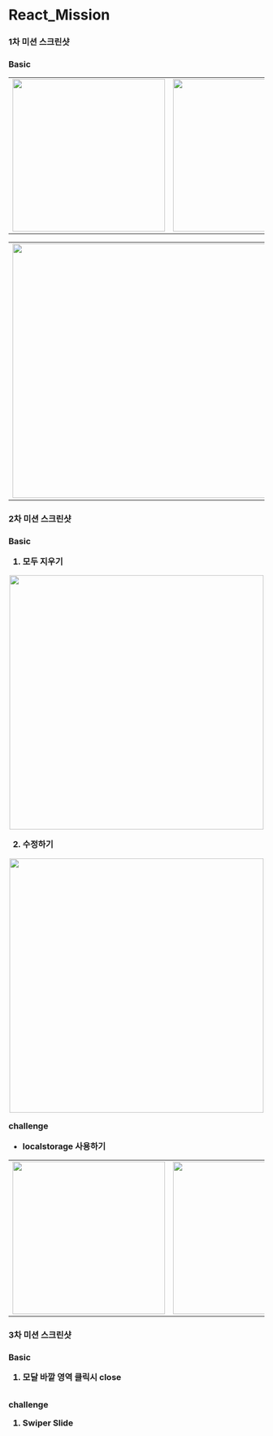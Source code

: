 # React_Mission

<h3>1차 미션 스크린샷<h3>
  
   Basic
   
  <table>
  <tr>
    <td align="center">
        <img
          src="https://user-images.githubusercontent.com/83581867/155149190-5deabded-982f-44f1-918e-34307fbf6f31.png"
          width="300px;"
          alt=""
        />
    </td>
     <td align="center">
        <img
          src="https://user-images.githubusercontent.com/83581867/155149418-958e3885-6e52-4c05-84b6-69290401353b.png"
          width="300px;"
          alt=""
        />
  </tr>
</table>


<table>
  <tr>
    <td align="center">
        <img
          src="https://user-images.githubusercontent.com/83581867/155151241-fac5d705-bec0-4c31-bbc3-510995b86050.png"
          width="500px;"
          alt=""
        />
    </td>
     <td align="center">
        <img
          src="https://user-images.githubusercontent.com/83581867/155151304-61d803f5-1af6-43cb-b9f3-56106b46a350.png"
          width="500px;"
          alt=""
        />
  </tr>
</table>
   
<h3>2차 미션 스크린샷<h3>
   
Basic
   
1. 모두 지우기
  
  <div align="center">
      <img
         src="https://user-images.githubusercontent.com/83581867/157254088-a1e2522e-3e0d-4283-a8a7-552a84ea8e56.gif"
         width="500px;"
         alt=""
       />
  </div>
  
  
2. 수정하기
  
  <div align="center">
     <img
        src="https://user-images.githubusercontent.com/83581867/157254694-337f0bbe-1b36-46e9-8e07-a4179b19cf4a.gif"
        width="500px;"
        alt=""
      />
 </div>  
  
challenge
- localstorage 사용하기
  
<table>
  <tr align="center">
    <td align="center">
        <img
          src="https://user-images.githubusercontent.com/83581867/157255822-d8662b1d-60ba-4e13-9b9f-2842c6834a81.png"
          width="300px;"
          alt=""
        />
    </td>
     <td align="center">
        <img
          src="https://user-images.githubusercontent.com/83581867/157255850-745bd741-e924-4a88-ac8d-5cdef7e75e32.png"
          width="300px;"
          alt=""
        />
  </tr>
</table>
  
<h3>3차 미션 스크린샷<h3> 
  
Basic
   
1. 모달 바깥 영역 클릭시 close   
  
  <div align="center">
        <img
         src="https://user-images.githubusercontent.com/83581867/159506113-59f8769a-e96d-48b3-975e-e67f9dc15827.gif"
         alt=""
       />
  </div>
  
challenge
   
1. Swiper Slide  
  
  <div align="center">
        <img
         src="https://images.velog.io/images/codns1223/post/f539b561-c326-4e05-966e-f5968d970c82/swiper2.gif"
         alt=""
       />
  </div>
  
  
  
  
  

